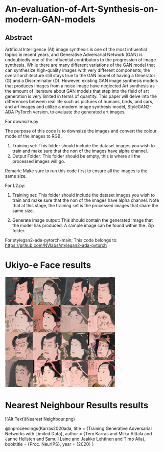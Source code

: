 # An-evaluation-of-Art-Synthesis-on-modern-GAN-models

## Abstract
Artificial Intelligence (AI) image synthesis is one of the most influential topics in recent years,
and Generative Adversarial Network (GAN) is undoubtedly one of the influential contributors
to the progression of image synthesis. While there are many different variations of the GAN
model that can synthesize high-quality images with very different components, the overall
architecture still stays true to the GAN model of having a Generator (G) and a Discriminator
(D). However, existing GAN image synthesis models that produces images from a noise image
have neglected Art synthesis as the amount of literature about GAN models that step into
the field of art generation is very limited in terms of quantity. This paper will delve into the
differences between real life such as pictures of humans, birds, and cars, and art images and
utilize a modern image synthesis model, StyleGAN2-ADA PyTorch version, to evaluate the
generated art images.






For downsize.py:

The purpose of this code is to downsize the images and convert the colour mode of the images to RGB.

1) Training set: This folder should include the dataset images you wish to train and make sure that the non of the images have alpha channel.
2) Output Folder: This folder should be empty, this is where all the processed images will go.

Remark: Make sure to run this code first to ensure all the images is the same size.


For L2.py:

1) Training set: This folder should include the dataset images you wish to train and make sure that the non of the images have alpha channel. Note that at this stage, the training set is the processed images that share the same size.

2) Generate image output: This should contain the generated image that the model has produced. A sample image can be found within the .Zip folder.


For stylegan2-ada-pytorch-main:
This code belongs to: https://github.com/NVlabs/stylegan2-ada-pytorch



# Ukiyo-e Face results

![Alt Text](Ukei.png)


# Nearest Neighbour Results results

![Alt Text](Nearest Neighbour.png)







@inproceedings{Karras2020ada,
  title     = {Training Generative Adversarial Networks with Limited Data},
  author    = {Tero Karras and Miika Aittala and Janne Hellsten and Samuli Laine and Jaakko Lehtinen and Timo Aila},
  booktitle = {Proc. NeurIPS},
  year      = {2020}
}
